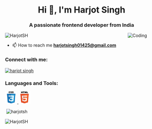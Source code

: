 
<h1 align="center">Hi 👋, I'm Harjot Singh</h1>
<h3 align="center">A passionate frontend developer from India</h3>

<img align="right" alt="Coding" width="100" src="![image](https://github.com/HarjotSH/HarjotSH/assets/131196872/206109a8-791a-4b99-9816-afc3d33449c7)
">
<p align="left"> <img src="https://komarev.com/ghpvc/?username=harjotsh&label=Profile%20views&color=0e75b6&style=flat" alt="HarjotSH" /> </p>

- 📫 How to reach me **harjotsingh01425@gmail.com**

<h3 align="left">Connect with me:</h3>
<p align="left">
<a href="https://linkedin.com/in/Harjotingh" target="blank"><img align="center" src="https://raw.githubusercontent.com/rahuldkjain/github-profile-readme-generator/master/src/images/icons/Social/linked-in-alt.svg" alt="harjot singh" height="30" width="40" /></a>
</p>

<h3 align="left">Languages and Tools:</h3>
<p align="left"> <a href="https://www.w3schools.com/css/" target="_blank" rel="noreferrer"> <img src="https://raw.githubusercontent.com/devicons/devicon/master/icons/css3/css3-original-wordmark.svg" alt="css3" width="40" height="40"/> </a> <a href="https://www.w3.org/html/" target="_blank" rel="noreferrer"> <img src="https://raw.githubusercontent.com/devicons/devicon/master/icons/html5/html5-original-wordmark.svg" alt="html5" width="40" height="40"/> </a> </p>

<p>&nbsp;<img align="center" src="https://github-readme-stats.vercel.app/api?username=harjotsh&show_icons=true&locale=en" alt="harjotsh" /></p>

<p><img align="center" src="https://github-readme-streak-stats.herokuapp.com/?user=harjotsh&" alt="HarjotSH" /></p>
